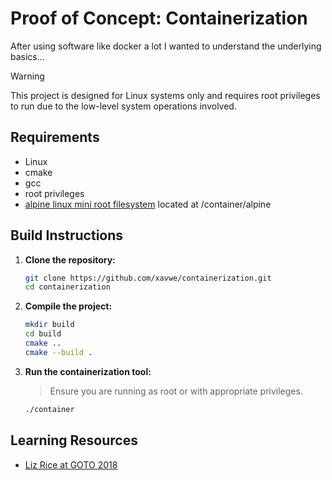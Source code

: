 # Proof of Concept: Containerization

After using software like docker a lot I wanted to understand the underlying basics...

> [!WARNING]  
> This project is designed for Linux systems only and requires root privileges to run due to the low-level system operations involved.

## Requirements

- Linux
- cmake
- gcc
- root privileges
- [alpine linux mini root filesystem](https://www.alpinelinux.org/downloads/) located at /container/alpine

## Build Instructions

1. **Clone the repository:**

    ```bash
    git clone https://github.com/xavwe/containerization.git
    cd containerization
    ```

2. **Compile the project:**

    ```bash
    mkdir build
    cd build
    cmake ..
    cmake --build .
    ```

3. **Run the containerization tool:**

    > Ensure you are running as root or with appropriate privileges.

    ```bash
    ./container
    ```

## Learning Resources

- [Liz Rice at GOTO 2018](https://www.youtube.com/watch?v=8fi7uSYlOdc)
